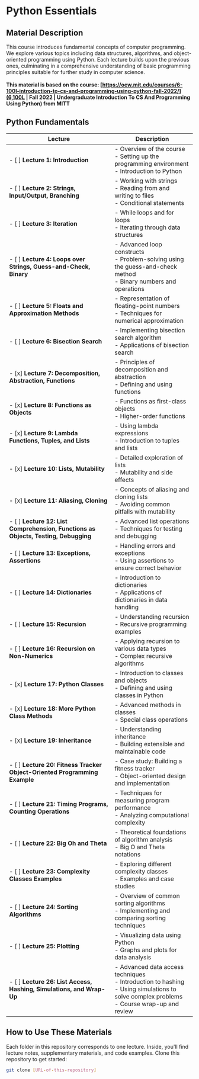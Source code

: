 # Python Essentials 

## Material Description 
This course introduces fundamental concepts of computer programming. We explore various topics including data structures, algorithms, and object-oriented programming using Python. Each lecture builds upon the previous ones, culminating in a comprehensive understanding of basic programming principles suitable for further study in computer science.
<br><br>
**This material is based on the course: [https://ocw.mit.edu/courses/6-100l-introduction-to-cs-and-programming-using-python-fall-2022/](6,100L | Fall 2022 | Undergraduate Introduction To CS And Programming Using Python) from MITT**

## Python Fundamentals

| **Lecture** | **Description** |
|--------------|---------------|
| - [ ] **Lecture 1: Introduction** | - Overview of the course <br> - Setting up the programming environment <br> - Introduction to Python |
| - [ ] **Lecture 2: Strings, Input/Output, Branching** | - Working with strings <br> - Reading from and writing to files <br> - Conditional statements |
| - [ ] **Lecture 3: Iteration** | - While loops and for loops <br> - Iterating through data structures |
| - [ ] **Lecture 4: Loops over Strings, Guess-and-Check, Binary** | - Advanced loop constructs <br> - Problem-solving using the guess-and-check method <br> - Binary numbers and operations |
| - [ ] **Lecture 5: Floats and Approximation Methods** | - Representation of floating-point numbers <br> - Techniques for numerical approximation |
| - [ ] **Lecture 6: Bisection Search** | - Implementing bisection search algorithm <br> - Applications of bisection search |
| - [x] **Lecture 7: Decomposition, Abstraction, Functions** | - Principles of decomposition and abstraction <br> - Defining and using functions |
| - [x] **Lecture 8: Functions as Objects** | - Functions as first-class objects <br> - Higher-order functions |
| - [x] **Lecture 9: Lambda Functions, Tuples, and Lists** | - Using lambda expressions <br> - Introduction to tuples and lists |
| - [x] **Lecture 10: Lists, Mutability** | - Detailed exploration of lists <br> - Mutability and side effects |
| - [x] **Lecture 11: Aliasing, Cloning** | - Concepts of aliasing and cloning lists <br> - Avoiding common pitfalls with mutability |
| - [ ] **Lecture 12: List Comprehension, Functions as Objects, Testing, Debugging** | - Advanced list operations <br> - Techniques for testing and debugging |
| - [ ] **Lecture 13: Exceptions, Assertions** | - Handling errors and exceptions <br> - Using assertions to ensure correct behavior |
| - [ ] **Lecture 14: Dictionaries** | - Introduction to dictionaries <br> - Applications of dictionaries in data handling |
| - [ ] **Lecture 15: Recursion** | - Understanding recursion <br> - Recursive programming examples |
| - [ ] **Lecture 16: Recursion on Non-Numerics** | - Applying recursion to various data types <br> - Complex recursive algorithms |
| - [x] **Lecture 17: Python Classes** | - Introduction to classes and objects <br> - Defining and using classes in Python |
| - [x] **Lecture 18: More Python Class Methods** | - Advanced methods in classes <br> - Special class operations |
| - [x] **Lecture 19: Inheritance** | - Understanding inheritance <br> - Building extensible and maintainable code |
| - [ ] **Lecture 20: Fitness Tracker Object-Oriented Programming Example** | - Case study: Building a fitness tracker <br> - Object-oriented design and implementation |
| - [ ] **Lecture 21: Timing Programs, Counting Operations** | - Techniques for measuring program performance <br> - Analyzing computational complexity |
| - [ ] **Lecture 22: Big Oh and Theta** | - Theoretical foundations of algorithm analysis <br> - Big O and Theta notations |
| - [ ] **Lecture 23: Complexity Classes Examples** | - Exploring different complexity classes <br> - Examples and case studies |
| - [ ] **Lecture 24: Sorting Algorithms** | - Overview of common sorting algorithms <br> - Implementing and comparing sorting techniques |
| - [ ] **Lecture 25: Plotting** | - Visualizing data using Python <br> - Graphs and plots for data analysis |
| - [ ] **Lecture 26: List Access, Hashing, Simulations, and Wrap-Up** | - Advanced data access techniques <br> - Introduction to hashing <br> - Using simulations to solve complex problems <br> - Course wrap-up and review |

## How to Use These Materials
Each folder in this repository corresponds to one lecture. Inside, you'll find lecture notes, supplementary materials, and code examples. Clone this repository to get started:

```bash
git clone [URL-of-this-repository]
